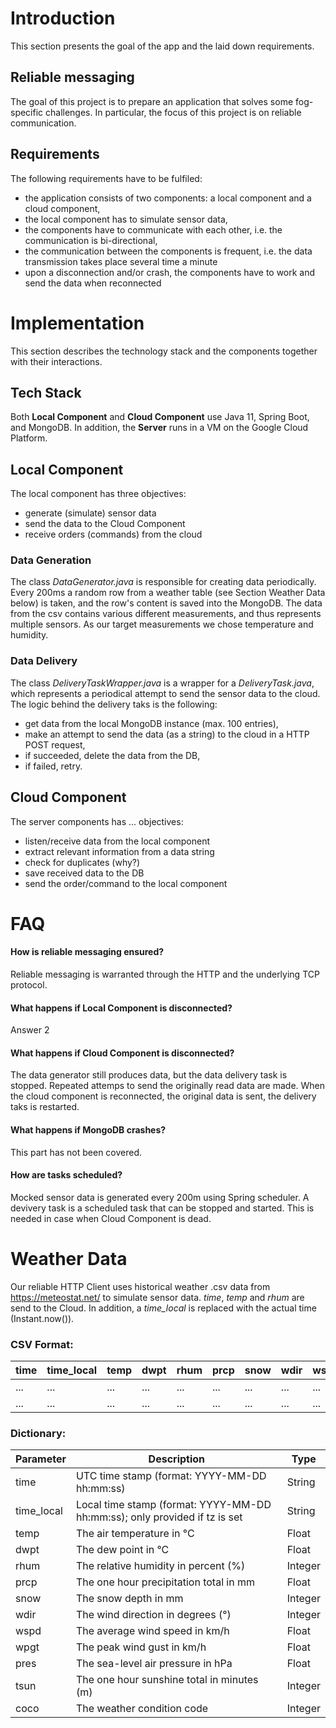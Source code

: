 # Introduction

This section presents the goal of the app and the laid down requirements.

## Reliable messaging

The goal of this project is to prepare an application that solves some 
fog-specific challenges. In particular, the focus of this project is on
reliable communication.

## Requirements

The following requirements have to be fulfiled:
 - the application consists of two components: a local component and a cloud component,
 - the local component has to simulate sensor data,
 - the components have to communicate with each other, i.e. the communication is bi-directional,
 - the communication between the components is frequent, i.e. the data transmission takes place several time a minute
 - upon a disconnection and/or crash, the components have to work and send the data when reconnected

# Implementation

This section describes the technology stack and the components together with their interactions.

## Tech Stack

Both **Local Component** and **Cloud Component** use Java 11, Spring Boot, and MongoDB. In addition, the **Server** runs in a VM on the Google Cloud Platform.

## Local Component

The local component has three objectives: 
 - generate (simulate) sensor data
 - send the data to the Cloud Component
 - receive orders (commands) from the cloud

### Data Generation

The class _DataGenerator.java_ is responsible for creating data periodically. Every 200ms a random row from a weather table (see Section Weather Data below) is taken, and the row's content is saved into the MongoDB. The data from the csv contains various different measurements, and thus represents multiple sensors. As our target measurements we chose temperature and humidity. 

### Data Delivery

The class _DeliveryTaskWrapper.java_ is a wrapper for a _DeliveryTask.java_, which represents a periodical attempt to send the sensor data to the cloud. The logic behind the delivery taks is the following:
 * get data from the local MongoDB instance (max. 100 entries),
 * make an attempt to send the data (as a string) to the cloud in a HTTP POST request,
 * if succeeded, delete the data from the DB,
 * if failed, retry.

## Cloud Component

The server components has ... objectives:
 - listen/receive data from the local component
 - extract relevant information from a data string
 - check for duplicates (why?)
 - save received data to the DB
 - send the order/command to the local component

# FAQ

#### How is reliable messaging ensured?

Reliable messaging is warranted through the HTTP and the underlying TCP protocol. 

#### What happens if Local Component is disconnected?

Answer 2

#### What happens if Cloud Component is disconnected?

The data generator still produces data, but the data delivery task is stopped. Repeated attemps to send the originally read data are made. 
When the cloud component is reconnected, the original data is sent, the delivery taks is restarted. 

#### What happens if MongoDB crashes?

This part has not been covered.

#### How are tasks scheduled?

Mocked sensor data is generated every 200m using Spring scheduler. A devivery task is a scheduled task that can be stopped and started. This is needed in case when Cloud Component is dead. 


# Weather Data

Our reliable HTTP Client uses historical weather .csv data from https://meteostat.net/ to simulate sensor data. 
_time_, _temp_ and _rhum_ are send to the Cloud. In addition, a _time_local_ is replaced with the actual time (Instant.now()).

### CSV Format: 
| time | time_local | temp | dwpt | rhum | prcp | snow | wdir | wspd | wpgt | pres | tsun | coco |
| ------------- | ------------- |------------- | ------------- | ------------- |------------- | ------------- | ------------- |------------- | ------------- | ------------- |------------- | ------------- |
| ... | ... |... | ... | ... |... | ... | ... |... | ... | ... |... | ... |
| ... | ... |... | ... | ... |... | ... | ... |... | ... | ... |... | ... |

### Dictionary:

| Parameter |	Description	 | Type |
| ------------- | ------------- |------------- |
time |	UTC time stamp (format: YYYY-MM-DD hh:mm:ss) |	String
time_local |	Local time stamp (format: YYYY-MM-DD hh:mm:ss); only provided if tz is set |	String
temp |	The air temperature in °C |	Float
dwpt |	The dew point in °C |	Float
rhum |	The relative humidity in percent (%) |	Integer
prcp |	The one hour precipitation total in mm |	Float
snow |	The snow depth in mm |	Integer
wdir |	The wind direction in degrees (°) |	Integer
wspd |	The average wind speed in km/h |	Float
wpgt |	The peak wind gust in km/h |	Float
pres |	The sea-level air pressure in hPa |	Float
tsun |	The one hour sunshine total in minutes (m) |	Integer
coco |	The weather condition code |	Integer

  
